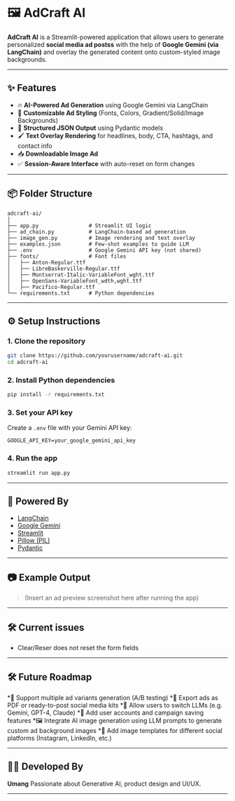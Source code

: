 # 🖼️ AdCraft AI

**AdCraft AI** is a Streamlit-powered application that allows users to generate personalized **social media ad postss** with the help of **Google Gemini (via LangChain)** and overlay the generated content onto custom-styled image backgrounds.

---

## ✨ Features

* 🔥 **AI-Powered Ad Generation** using Google Gemini via LangChain
* 🎨 **Customizable Ad Styling** (Fonts, Colors, Gradient/Solid/Image Backgrounds)
* 📝 **Structured JSON Output** using Pydantic models
* 🖌️ **Text Overlay Rendering** for headlines, body, CTA, hashtags, and contact info
* 📥 **Downloadable Image Ad**
* ✅ **Session-Aware Interface** with auto-reset on form changes

---

## 📦 Folder Structure

```
adcraft-ai/
│
├── app.py                # Streamlit UI logic
├── ad_chain.py           # LangChain-based ad generation
├── image_gen.py          # Image rendering and text overlay
├── examples.json         # Few-shot examples to guide LLM
├── .env                  # Google Gemini API key (not shared)
├── fonts/                # Font files
│   ├── Anton-Regular.ttf
│   ├── LibreBaskerville-Regular.ttf
│   ├── Montserrat-Italic-VariableFont_wght.ttf
│   ├── OpenSans-VariableFont_wdth,wght.ttf
│   ├── Pacifico-Regular.ttf
└── requirements.txt      # Python dependencies
```

---

## ⚙️ Setup Instructions

### 1. Clone the repository

```bash
git clone https://github.com/yourusername/adcraft-ai.git
cd adcraft-ai
```

### 2. Install Python dependencies

```bash
pip install -r requirements.txt
```

### 3. Set your API key

Create a `.env` file with your Gemini API key:

```
GOOGLE_API_KEY=your_google_gemini_api_key
```

### 4. Run the app

```bash
streamlit run app.py
```

---

## 🧠 Powered By

* [LangChain](https://www.langchain.com/)
* [Google Gemini](https://ai.google.dev/)
* [Streamlit](https://streamlit.io/)
* [Pillow (PIL)](https://pillow.readthedocs.io/)
* [Pydantic](https://docs.pydantic.dev/)

---

## 📷 Example Output

> (Insert an ad preview screenshot here after running the app)

---

## 🛠️ Current issues

* Clear/Reser does not reset the form fields

---


## 🛠️ Future Roadmap

*🧠 Support multiple ad variants generation (A/B testing)
*🧾 Export ads as PDF or ready-to-post social media kits
*🔄 Allow users to switch LLMs (e.g. Gemini, GPT-4, Claude)
*🔐 Add user accounts and campaign saving features
*🖼️ Integrate AI image generation using LLM prompts to generate custom ad background images
*🎯 Add image templates for different social platforms (Instagram, LinkedIn, etc.)

---

## 👨‍💻 Developed By

**Umang**
Passionate about Generative AI, product design and UI/UX.

---



